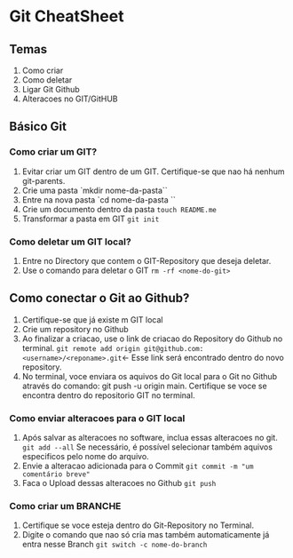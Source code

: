 # Git CheatSheet

## Temas

1. Como criar
2. Como deletar
3. Ligar Git Github
4. Alteracoes no GIT/GitHUB

## Básico Git

### Como criar um GIT?

1. Evitar criar um GIT dentro de um GIT. Certifique-se que nao há nenhum git-parents.
2. Crie uma pasta `mkdir nome-da-pasta``
3. Entre na nova pasta `cd nome-da-pasta ``
4. Crie um documento dentro da pasta `touch README.me`
5. Transformar a pasta em GIT `git init`

### Como deletar um GIT local?

1. Entre no Directory que contem o GIT-Repository que deseja deletar.
2. Use o comando para deletar o GIT `rm -rf <nome-do-git>`

## Como conectar o Git ao Github?

1. Certifique-se que já existe m GIT local
2. Crie um repository no Github
3. Ao finalizar a criacao, use o link de criacao do Repository do Github no terminal. `git remote add origin git@github.com:<username>/<reponame>.git`<- Esse link será encontrado dentro do novo repository.
4. No terminal, voce enviara os aquivos do Git local para o Git no Github através do comando: git push -u origin main. Certifique se voce se encontra dentro do repositorio GIT no terminal.

### Como enviar alteracoes para o GIT local

1. Após salvar as alteracoes no software, inclua essas alteracoes no git. `git add --all` Se necessário, é possível selecionar também aquivos especificos pelo nome do arquivo.
2. Envie a alteracao adicionada para o Commit `git commit -m "um comentário breve"`
3. Faca o Upload dessas alteracoes no Github `git push`

### Como criar um BRANCHE

1. Certifique se voce esteja dentro do Git-Repository no Terminal.
2. Digite o comando que nao só cria mas também automaticamente já entra nesse Branch `git switch -c nome-do-branch `
